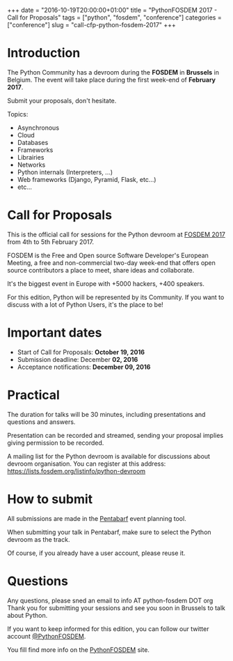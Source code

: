 +++
date = "2016-10-19T20:00:00+01:00"
title = "PythonFOSDEM 2017 - Call for Proposals"
tags = ["python", "fosdem", "conference"]
categories = ["conference"]
slug = "call-cfp-python-fosdem-2017"
+++

# Introduction

The Python Community has a devroom during the **FOSDEM** in **Brussels** in Belgium. The
event will take place during the first week-end of **February 2017**.

Submit your proposals, don't hesitate.

Topics:

* Asynchronous
* Cloud
* Databases
* Frameworks
* Librairies
* Networks
* Python internals (Interpreters, ...)
* Web frameworks (Django, Pyramid, Flask, etc...)
* etc...

# Call for Proposals

This is the official call for sessions for the Python devroom at [FOSDEM 2017](https://fosdem.org/2017)
from 4th to 5th February 2017.

FOSDEM is the Free and Open source Software Developer's European Meeting, a free
and non-commercial two-day week-end that offers open source contributors a place
to meet, share ideas and collaborate.

It's the biggest event in Europe with +5000 hackers, +400 speakers.

For this edition, Python will be represented by its Community. If you want to
discuss with a lot of Python Users, it's the place to be!

# Important dates

* Start of Call for Proposals: **October 19, 2016**
* Submission deadline: December **02, 2016**
* Acceptance notifications: **December 09, 2016**

# Practical

The duration for talks will be 30 minutes, including presentations and
questions and answers.

Presentation can be recorded and streamed, sending your proposal implies giving
permission to be recorded.

A mailing list for the Python devroom is available for discussions about devroom
organisation. You can register at this address: https://lists.fosdem.org/listinfo/python-devroom

# How to submit

All submissions are made in the [Pentabarf](https://penta.fosdem.org/submission/FOSDEM17) event planning tool.

When submitting your talk in Pentabarf, make sure to select the Python devroom as the track.

Of course, if you already have a user account, please reuse it.


# Questions

Any questions, please sned an email to info AT python-fosdem DOT org
Thank you for submitting your sessions and see you soon in Brussels to talk
about Python.

If you want to keep informed for this edition, you can follow our twitter
account [@PythonFOSDEM](https://twitter.com/PythonFOSDEM).

You fill find more info on the [PythonFOSDEM](http://python-fosdem.org) site.
